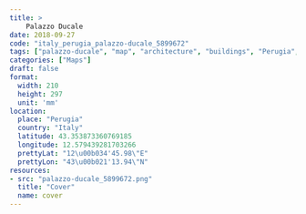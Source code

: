 ```yaml
---
title: > 
    Palazzo Ducale
date: 2018-09-27
code: "italy_perugia_palazzo-ducale_5899672"
tags: ["palazzo-ducale", "map", "architecture", "buildings", "Perugia", "Italy"]
categories: ["Maps"]
draft: false
format:
  width: 210
  height: 297
  unit: 'mm'
location:
  place: "Perugia"
  country: "Italy"
  latitude: 43.353873360769185
  longitude: 12.579439281703266
  prettyLat: "12\u00b034'45.98\"E"
  prettyLon: "43\u00b021'13.94\"N"
resources:
- src: "palazzo-ducale_5899672.png"
  title: "Cover"
  name: cover
---
```

